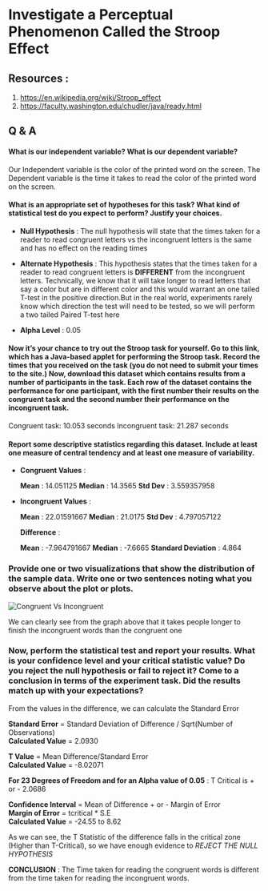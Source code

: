 # Investigate a Perceptual Phenomenon Called the Stroop Effect

## Resources :

1. https://en.wikipedia.org/wiki/Stroop_effect
2. https://faculty.washington.edu/chudler/java/ready.html

## Q & A

#### What is our independent variable? What is our dependent variable?

Our Independent variable is the color of the printed word on the screen. 
The Dependent variable is the time it takes to read the color of the printed word on the screen. 

#### What is an appropriate set of hypotheses for this task? What kind of statistical test do you expect to perform? Justify your choices.

* **Null Hypothesis** : The null hypothesis will state that the times taken for a reader to read congruent letters vs the incongruent letters is the same and has no effect on the reading times

* **Alternate Hypothesis** : This hypothesis states that the times taken for a reader to read congruent letters is **DIFFERENT** from the incongruent letters. Technically, we know that it will take longer to read letters that say a color but are in different color and this would warrant an one tailed T-test in the positive direction.But in the real world, experiments rarely know which direction the test will need to be tested, so we will perform a two tailed Paired T-test here

* **Alpha Level** : 0.05

#### Now it’s your chance to try out the Stroop task for yourself. Go to this link, which has a Java-based applet for performing the Stroop task. Record the times that you received on the task (you do not need to submit your times to the site.) Now, download this dataset which contains results from a number of participants in the task. Each row of the dataset contains the performance for one participant, with the first number their results on the congruent task and the second number their performance on the incongruent task.

Congruent task: 10.053 seconds Incongruent task: 21.287 seconds

#### Report some descriptive statistics regarding this dataset. Include at least one measure of central tendency and at least one measure of variability.

* **Congruent Values** :  
  
  **Mean** : 14.051125
  **Median** : 14.3565
  **Std Dev** : 3.559357958
  
* **Incongruent Values** :  
  
  **Mean** : 22.01591667
  **Median** : 21.0175
  **Std Dev** : 4.797057122
  
  **Difference** :  
    
    **Mean** : -7.964791667
    **Median** : -7.6665
    **Standard Deviation** : 4.864

### Provide one or two visualizations that show the distribution of the sample data. Write one or two sentences noting what you observe about the plot or plots.


![Congruent Vs Incongruent](https://github.com/Suryak1986/Udacity-Data-Analyst/blob/master/CvIC.PNG)

We can clearly see from the graph above that it takes people longer to finish the incongruent words than the congruent one

### Now, perform the statistical test and report your results. What is your confidence level and your critical statistic value? Do you reject the null hypothesis or fail to reject it? Come to a conclusion in terms of the experiment task. Did the results match up with your expectations?

From the values in the difference, we can calculate the Standard Error  
  
**Standard Error** = Standard Deviation of Difference / Sqrt(Number of Observations)    
**Calculated Value** = 2.0930  
  
**T Value** = Mean Difference/Standard Error    
**Calculated Value** = -8.02071  
  
**For 23 Degrees of Freedom and for an Alpha value of 0.05** : T Critical is + or - 2.0686  
  
**Confidence Interval** = Mean of Difference + or - Margin of Error  
**Margin of Error** = tcritical * S.E  
**Calculated Value** = -24.55 to 8.62  

As we can see, the T Statistic of the difference falls in the critical zone (Higher than T-Critical), so we have enough evidence to *REJECT THE NULL HYPOTHESIS*

**CONCLUSION** : The Time taken for reading the congruent words is different from the time taken for reading the incongruent words. 
        

